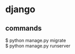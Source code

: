 # django

## commands

$ python manage.py migrate                                                                                                                                                       
$ python manage.py runserver
